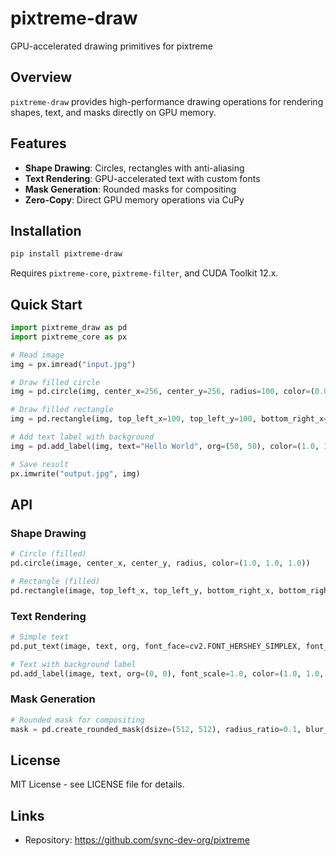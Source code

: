 # pixtreme-draw

GPU-accelerated drawing primitives for pixtreme

## Overview

`pixtreme-draw` provides high-performance drawing operations for rendering shapes, text, and masks directly on GPU memory.

## Features

- **Shape Drawing**: Circles, rectangles with anti-aliasing
- **Text Rendering**: GPU-accelerated text with custom fonts
- **Mask Generation**: Rounded masks for compositing
- **Zero-Copy**: Direct GPU memory operations via CuPy

## Installation

```bash
pip install pixtreme-draw
```

Requires `pixtreme-core`, `pixtreme-filter`, and CUDA Toolkit 12.x.

## Quick Start

```python
import pixtreme_draw as pd
import pixtreme_core as px

# Read image
img = px.imread("input.jpg")

# Draw filled circle
img = pd.circle(img, center_x=256, center_y=256, radius=100, color=(0.0, 1.0, 0.0))

# Draw filled rectangle
img = pd.rectangle(img, top_left_x=100, top_left_y=100, bottom_right_x=300, bottom_right_y=300, color=(1.0, 0.0, 0.0))

# Add text label with background
img = pd.add_label(img, text="Hello World", org=(50, 50), color=(1.0, 1.0, 1.0))

# Save result
px.imwrite("output.jpg", img)
```

## API

### Shape Drawing

```python
# Circle (filled)
pd.circle(image, center_x, center_y, radius, color=(1.0, 1.0, 1.0))

# Rectangle (filled)
pd.rectangle(image, top_left_x, top_left_y, bottom_right_x, bottom_right_y, color=(1.0, 1.0, 1.0))
```

### Text Rendering

```python
# Simple text
pd.put_text(image, text, org, font_face=cv2.FONT_HERSHEY_SIMPLEX, font_scale=1.0, color=(1.0, 1.0, 1.0), thickness=2)

# Text with background label
pd.add_label(image, text, org=(0, 0), font_scale=1.0, color=(1.0, 1.0, 1.0), label_color=(0.0, 0.0, 0.0))
```

### Mask Generation

```python
# Rounded mask for compositing
mask = pd.create_rounded_mask(dsize=(512, 512), radius_ratio=0.1, blur_size=0, sigma=1.0)
```

## License

MIT License - see LICENSE file for details.

## Links

- Repository: https://github.com/sync-dev-org/pixtreme
